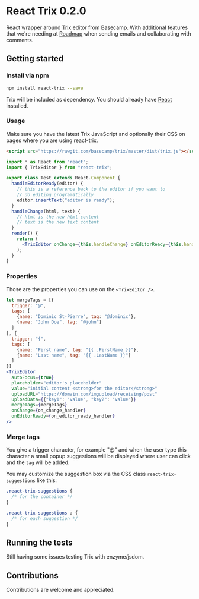 # React Trix 0.2.0

React wrapper around [Trix](https://github.com/basecamp/trix) editor from Basecamp. With additional features that we're
needing at [Roadmap](https://roadmap.space) when sending emails and collaborating with comments.

## Getting started

### Install via npm

```bash
npm install react-trix --save
```

Trix will be included as dependency. You should already have [React](https://facebook.github.io/react) installed.

### Usage

Make sure you have the latest Trix JavaScript and optionally their CSS on pages where you are using react-trix.

```html
<script src="https://rawgit.com/basecamp/trix/master/dist/trix.js"></script>
```

```jsx
import * as React from "react";
import { TrixEditor } from "react-trix";

export class Test extends React.Component {
  handleEditorReady(editor) {
    // this is a reference back to the editor if you want to
    // do editing programatically
    editor.insertText("editor is ready");
  }
  handleChange(html, text) {
    // html is the new html content
    // text is the new text content
  }
  render() {
    return (
      <TrixEditor onChange={this.handleChange} onEditorReady={this.handleReady} />
    );
  }
}
```

### Properties

Those are the properties you can use on the `<TrixEditor />`.

```jsx
let mergeTags = [{
  trigger: "@",
  tags: [
    {name: "Dominic St-Pierre", tag: "@dominic"},
    {name: "John Doe", tag: "@john"}
  ]
}, {
  trigger: "{",
  tags: [
    {name: "First name", tag: "{{ .FirstName }}"},
    {name: "Last name", tag: "{{ .LastName }}"}
  ]
}]
<TrixEditor
  autoFocus={true}
  placeholder="editor's placeholder"
  value="initial content <strong>for the editor</strong>"
  uploadURL="https://domain.com/imgupload/receiving/post"
  uploadData={{"key1": "value", "key2": "value"}}
  mergeTags={mergeTags}
  onChange={on_change_handler}
  onEditorReady={on_editor_ready_handler}
/>
```

### Merge tags

You give a trigger character, for example "@" and when the user type this character a small popup suggestions
will be displayed where user can click and the `tag` will be added.

You may customize the suggestion box via the CSS class `react-trix-suggestions` like this:

```css
.react-trix-suggestions {
  /* for the container */
}

.react-trix-suggestions a {
  /* for each suggestion */
}
```

## Running the tests

Still having some issues testing Trix with enzyme/jsdom.

## Contributions

Contributions are welcome and appreciated.

